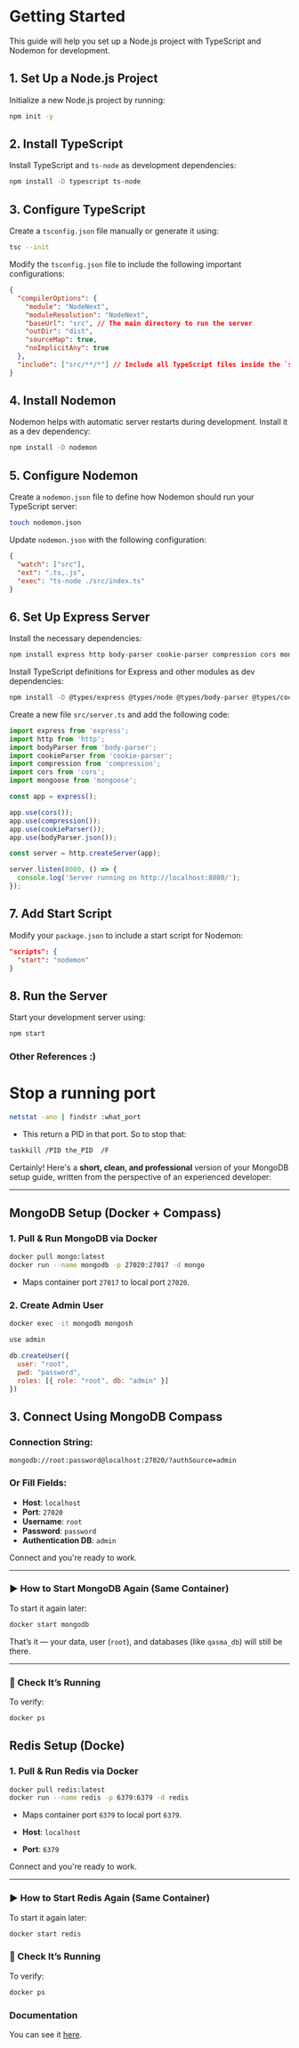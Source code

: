 # Getting Started

This guide will help you set up a Node.js project with TypeScript and Nodemon for development.

## 1. Set Up a Node.js Project

Initialize a new Node.js project by running:

```bash
npm init -y
```

## 2. Install TypeScript

Install TypeScript and `ts-node` as development dependencies:

```bash
npm install -D typescript ts-node
```

## 3. Configure TypeScript

Create a `tsconfig.json` file manually or generate it using:

```bash
tsc --init
```

Modify the `tsconfig.json` file to include the following important configurations:

```json
{
  "compilerOptions": {
    "module": "NodeNext",
    "moduleResolution": "NodeNext",
    "baseUrl": "src", // The main directory to run the server
    "outDir": "dist",
    "sourceMap": true,
    "noImplicitAny": true
  },
  "include": ["src/**/*"] // Include all TypeScript files inside the `src` directory
}
```

## 4. Install Nodemon

Nodemon helps with automatic server restarts during development. Install it as a dev dependency:

```bash
npm install -D nodemon
```

## 5. Configure Nodemon

Create a `nodemon.json` file to define how Nodemon should run your TypeScript server:

```bash
touch nodemon.json
```

Update `nodemon.json` with the following configuration:

```json
{
  "watch": ["src"],
  "ext": ".ts,.js",
  "exec": "ts-node ./src/index.ts"
}
```

## 6. Set Up Express Server

Install the necessary dependencies:

```bash
npm install express http body-parser cookie-parser compression cors mongoose
```

Install TypeScript definitions for Express and other modules as dev dependencies:

```bash
npm install -D @types/express @types/node @types/body-parser @types/cookie-parser @types/compression @types/cors
```

Create a new file `src/server.ts` and add the following code:

```typescript
import express from 'express';
import http from 'http';
import bodyParser from 'body-parser';
import cookieParser from 'cookie-parser';
import compression from 'compression';
import cors from 'cors';
import mongoose from 'mongoose';

const app = express();

app.use(cors());
app.use(compression());
app.use(cookieParser());
app.use(bodyParser.json());

const server = http.createServer(app);

server.listen(8080, () => {
  console.log('Server running on http://localhost:8080/');
});
```

## 7. Add Start Script

Modify your `package.json` to include a start script for Nodemon:

```json
"scripts": {
  "start": "nodemon"
}
```

## 8. Run the Server

Start your development server using:

```bash
npm start
```

### Other References :)

# Stop a running port

```bash
netstat -ano | findstr :what_port
```

- This return a PID in that port. So to stop that:

```bash
taskkill /PID the_PID  /F
```

Certainly! Here's a **short, clean, and professional** version of your MongoDB setup guide, written from the perspective of an experienced developer:

---

## MongoDB Setup (Docker + Compass)

### 1. Pull & Run MongoDB via Docker

```bash
docker pull mongo:latest
docker run --name mongodb -p 27020:27017 -d mongo
```

- Maps container port `27017` to local port `27020`.

### 2. Create Admin User

```bash
docker exec -it mongodb mongosh
```

```js
use admin

db.createUser({
  user: "root",
  pwd: "password",
  roles: [{ role: "root", db: "admin" }]
})
```

## 3. Connect Using MongoDB Compass

### Connection String:

```
mongodb://root:password@localhost:27020/?authSource=admin
```

### Or Fill Fields:

- **Host**: `localhost`
- **Port**: `27020`
- **Username**: `root`
- **Password**: `password`
- **Authentication DB**: `admin`

Connect and you're ready to work.

---

### ▶️ How to Start MongoDB Again (Same Container)

To start it again later:

```bash
docker start mongodb
```

That’s it — your data, user (`root`), and databases (like `qasma_db`) will still be there.

---

### 🔁 Check It’s Running

To verify:

```bash
docker ps
```

## Redis Setup (Docke)

### 1. Pull & Run Redis via Docker

```bash
docker pull redis:latest
docker run --name redis -p 6379:6379 -d redis
```

- Maps container port `6379` to local port `6379`.

- **Host**: `localhost`
- **Port**: `6379`

Connect and you're ready to work.

---

### ▶️ How to Start Redis Again (Same Container)

To start it again later:

```bash
docker start redis
```

### 🔁 Check It’s Running

To verify:

```bash
docker ps
```

### Documentation

You can see it [here](DOCS.md).
